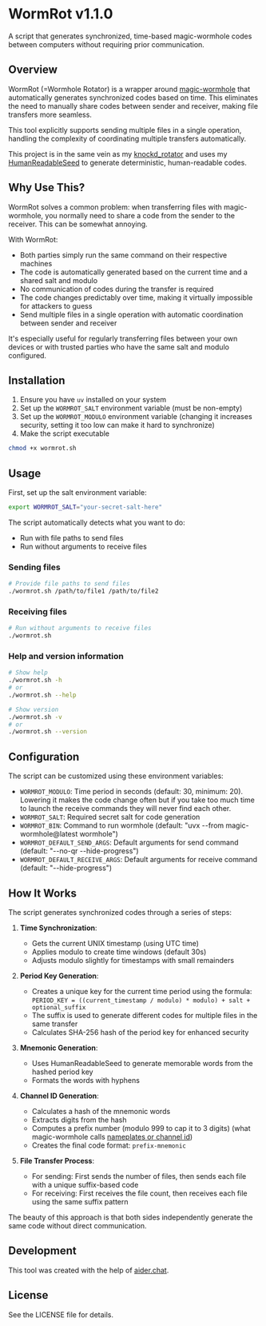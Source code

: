 # WormRot v1.1.0

A script that generates synchronized, time-based magic-wormhole codes between computers without requiring prior communication.

## Overview

WormRot (=Wormhole Rotator) is a wrapper around [magic-wormhole](https://magic-wormhole.readthedocs.io/) that automatically generates synchronized codes based on time. This eliminates the need to manually share codes between sender and receiver, making file transfers more seamless.

This tool explicitly supports sending multiple files in a single operation, handling the complexity of coordinating multiple transfers automatically.

This project is in the same vein as my [knockd_rotator](https://github.com/thiswillbeyourgithub/knockd_rotator) and uses my [HumanReadableSeed](https://github.com/thiswillbeyourgithub/HumanReadableSeed) to generate deterministic, human-readable codes.

## Why Use This?

WormRot solves a common problem: when transferring files with magic-wormhole, you normally need to share a code from the sender to the receiver. This can be somewhat annoying.

With WormRot:
- Both parties simply run the same command on their respective machines
- The code is automatically generated based on the current time and a shared salt and modulo
- No communication of codes during the transfer is required
- The code changes predictably over time, making it virtually impossible for attackers to guess
- Send multiple files in a single operation with automatic coordination between sender and receiver

It's especially useful for regularly transferring files between your own devices or with trusted parties who have the same salt and modulo configured.

## Installation

1. Ensure you have `uv` installed on your system
2. Set up the `WORMROT_SALT` environment variable (must be non-empty)
3. Set up the `WORMROT_MODULO` environment variable (changing it increases security, setting it too low can make it hard to synchronize)
4. Make the script executable

```bash
chmod +x wormrot.sh
```

## Usage

First, set up the salt environment variable:

```bash
export WORMROT_SALT="your-secret-salt-here"
```

The script automatically detects what you want to do:
- Run with file paths to send files
- Run without arguments to receive files

### Sending files

```bash
# Provide file paths to send files
./wormrot.sh /path/to/file1 /path/to/file2
```

### Receiving files

```bash
# Run without arguments to receive files
./wormrot.sh
```

### Help and version information

```bash
# Show help
./wormrot.sh -h
# or
./wormrot.sh --help

# Show version
./wormrot.sh -v
# or
./wormrot.sh --version
```

## Configuration

The script can be customized using these environment variables:

- `WORMROT_MODULO`: Time period in seconds (default: 30, minimum: 20). Lowering it makes the code change often but if you take too much time to launch the receive commands they will never find each other.
- `WORMROT_SALT`: Required secret salt for code generation
- `WORMROT_BIN`: Command to run wormhole (default: "uvx --from magic-wormhole@latest wormhole")
- `WORMROT_DEFAULT_SEND_ARGS`: Default arguments for send command (default: "--no-qr --hide-progress")
- `WORMROT_DEFAULT_RECEIVE_ARGS`: Default arguments for receive command (default: "--hide-progress")

## How It Works

The script generates synchronized codes through a series of steps:

1. **Time Synchronization**: 
   - Gets the current UNIX timestamp (using UTC time)
   - Applies modulo to create time windows (default 30s)
   - Adjusts modulo slightly for timestamps with small remainders

2. **Period Key Generation**:
   - Creates a unique key for the current time period using the formula:
     `PERIOD_KEY = ((current_timestamp / modulo) * modulo) + salt + optional_suffix`
   - The suffix is used to generate different codes for multiple files in the same transfer
   - Calculates SHA-256 hash of the period key for enhanced security

3. **Mnemonic Generation**:
   - Uses HumanReadableSeed to generate memorable words from the hashed period key
   - Formats the words with hyphens

4. **Channel ID Generation**:
   - Calculates a hash of the mnemonic words
   - Extracts digits from the hash
   - Computes a prefix number (modulo 999 to cap it to 3 digits) (what magic-wormhole calls [nameplates or channel id](https://magic-wormhole.readthedocs.io/en/latest/api.html))
   - Creates the final code format: `prefix-mnemonic`

5. **File Transfer Process**:
   - For sending: First sends the number of files, then sends each file with a unique suffix-based code
   - For receiving: First receives the file count, then receives each file using the same suffix pattern

The beauty of this approach is that both sides independently generate the same code without direct communication.

## Development

This tool was created with the help of [aider.chat](https://github.com/Aider-AI/aider/issues).

## License

See the LICENSE file for details.

